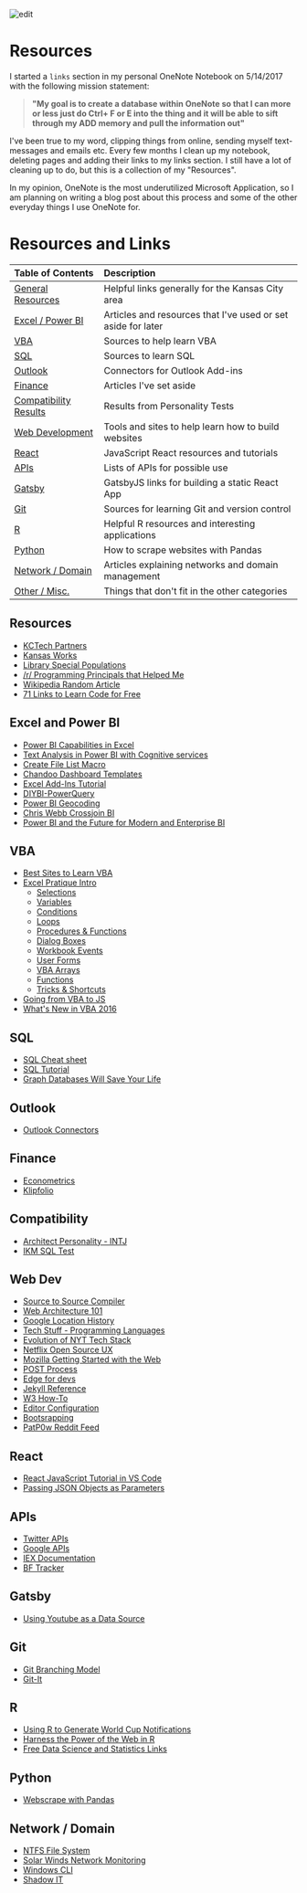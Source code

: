 ![edit](https://img.shields.io/github/issues/prp1277/resources.svg?label=edit%20this%20page&logo=github&style=plastic)


# Resources

I started a `links` section in my personal OneNote Notebook on 5/14/2017 with the following mission statement:

> **"My goal is to create a database within OneNote so that I can more or less just do Ctrl+ F or E into the thing and it will be able to sift through my ADD memory and pull the information out"**

I've been true to my word, clipping things from online, sending myself text-messages and emails etc. Every few months I clean up my notebook, deleting pages and adding their links to my links section. I still have a lot of cleaning up to do, but this is a collection of my "Resources".

In my opinion, OneNote is the most underutilized Microsoft Application, so I am planning on writing a blog post about this process and some of the other everyday things I use OneNote for.

# Resources and Links

| Table of Contents                                                           | Description                                                  |
| :-------------------------------------------------------------------------- | :----------------------------------------------------------- |
| [General Resources](https://github.com/prp1277/resources#resources)         | Helpful links generally for the Kansas City area             |
| [Excel / Power BI](https://github.com/prp1277/resources#excel-and-power-bi) | Articles and resources that I've used or set aside for later |
| [VBA](https://github.com/prp1277/resources#VBA)                             | Sources to help learn VBA                                    |
| [SQL](https://github.com/prp1277/resources#SQL)                             | Sources to learn SQL                                         |
| [Outlook](https://github.com/prp1277/resources#Outlook)                     | Connectors for Outlook Add-ins                               |
| [Finance](https://github.com/prp1277/resources#Finance)                     | Articles I've set aside                                      |
| [Compatibility Results](https://github.com/prp1277/resources#Compatibility) | Results from Personality Tests                               |
| [Web Development](https://github.com/prp1277/resources#Web-Dev)             | Tools and sites to help learn how to build websites          |
| [React](https://github.com/prp1277/resources#React)                         | JavaScript React resources and tutorials                     |
| [APIs](https://github.com/prp1277/resources#APIs)                           | Lists of APIs for possible use                               |
| [Gatsby](https://github.com/prp1277/resources#Gatsby)                       | GatsbyJS links for building a static React App               |
| [Git](https://github.com/prp1277/resources#Git)                             | Sources for learning Git and version control                 |
| [R](https://github.com/prp1277/resources#R)                                 | Helpful R resources and interesting applications             |
| [Python](https://github.com/prp1277/resources#Python)                       | How to scrape websites with Pandas                           |
| [Network / Domain](https://github.com/prp1277/resources#network--domain)    | Articles explaining networks and domain management           |
| [Other / Misc.](https://github.com/prp1277/resources#other-misc)            | Things that don't fit in the other categories                |

## Resources

- [KCTech Partners](http://www.kctechcouncil.com/partners) <br/>
- [Kansas Works](https://www.kansasworks.com/ada/r/jobs/10621165) <br/>
- [Library Special Populations](https://www.kclibrary.org/business-career/find-job/find-employment-special-populations) <br/>
- [/r/ Programming Principals that Helped Me](https://www.reddit.com/r/learnprogramming/comments/8kvo5s/programming_principles_that_helped_me/?st=JHFQLU5J&sh=aa898404) <br/>
- [Wikipedia Random Article](https://en.wikipedia.org/wiki/Special:Random) <br/>
- [71 Links to Learn Code for Free](https://learntocodewith.me/posts/code-for-free/) <br/>

## Excel and Power BI

- [Power BI Capabilities in Excel](https://dev.office.com/blogs/azure-machine-learning-javascript-custom-functions-and-power-bi-custom-visuals-further-expand-developers-capabilities-with-excel) <br/>
- [Text Analysis in Power BI with Cognitive services](https://www.youtube.com/watch?v=WWod8ETS7J8) <br/>
- [Create File List Macro](https://www.myonlinetraininghub.com/Create-Hyperlinked-List-of-Files-in-Subfolders) <br/>
- [Chandoo Dashboard Templates](http://chandoo.org/dbt/index.html) <br/>
- [Excel Add-Ins Tutorial](https://docs.microsoft.com/en-us/office/dev/add-ins/tutorials/excel-tutorial) <br/>
- [DIYBI-PowerQuery](C:\Users\prp12.000\OneDrive\Documents\Reinhart\Resources\DIYBI-PowerQuery) <br/>
- [Power BI Geocoding](https://msdn.microsoft.com/en-us/library/ff701714.aspx) <br/>
- [Chris Webb Crossjoin BI](https://blog.crossjoin.co.uk/) <br/>
- [Power BI and the Future for Modern and Enterprise BI](https://www.microsoft.com/en-us/businessapplicationssummit/video/BAS2018-204) <br/>

## VBA

- [Best Sites to Learn VBA](https://blog.cometdocs.com/the-best-places-to-learn-vba-online) <br/>
- [Excel Pratique Intro](https://www.excel-pratique.com/en/vba/introduction.php) <br/>
  - [Selections](https://www.excel-pratique.com/en/vba/selections.php) <br/>
  - [Variables](https://www.excel-pratique.com/en/vba/variables.php) <br/>
  - [Conditions](https://www.excel-pratique.com/en/vba/conditions.php) <br/>
  - [Loops](https://www.excel-pratique.com/en/vba/loops.php) <br/>
  - [Procedures & Functions](https://www.excel-pratique.com/en/vba/procedures_functions.php) <br/>
  - [Dialog Boxes](https://www.excel-pratique.com/en/vba/dialog_boxes.php) <br/>
  - [Workbook Events](https://www.excel-pratique.com/en/vba/workbook_events.php) <br/>
  - [User Forms](https://www.excel-pratique.com/en/vba/userform.php) <br/>
  - [VBA Arrays](https://www.excel-pratique.com/en/vba/vba_arrays.php) <br/>
  - [Functions](https://www.excel-pratique.com/en/vba/vba_functions.php) <br/>
  - [Tricks & Shortcuts](https://www.excel-pratique.com/en/vba/vba_tricks.php) <br/>
- [Going from VBA to JS](https://blogs.msmvps.com/wordmeister/category/vba-js/) <br/>
- [What's New in VBA 2016](https://msdn.microsoft.com/en-us/vba/office-shared-vba/articles/what-s-new-for-vba-in-office-2016) <br/>

## SQL

- [SQL Cheat sheet](https://www.kdnuggets.com/2018/07/sql-cheat-sheet.html) <br/>
- [SQL Tutorial](http://sol.gfxile.net/g3/) <br/>
- [Graph Databases Will Save Your Life](https://www.youtube.com/watch?v=GekQqFZm7mA&t=204s) <br/>

## Outlook

- [Outlook Connectors](https://outlook.office.com/connectors/Home/Login?Client=Win32_Outlook&MailboxAddress=PowellPR%40hawks.rockhurst.edu&Culture=en-US&MailboxType=User&Category=Mail&src=inbox) <br/>

## Finance

- [Econometrics](https://www.bing.com/search?q=exconometrics&form=EDGTCT&qs=PF&cvid=294feca3c6e840998d1faa3fda70ae45&cc=US&setlang=en-US&PC=LSJS) <br/>
- [Klipfolio](https://www.klipfolio.com/) <br/>

## Compatibility

- [Architect Personality - INTJ](https://www.16personalities.com/intj-personality) <br/>
- [IKM SQL Test](https://online.ikmnet.com/test_result/showresult.cfm) <br/>

## Web Dev

- [Source to Source Compiler](https://en.wikipedia.org/wiki/Source-to-source_compiler) <br/>
- [Web Architecture 101](https://engineering.videoblocks.com/web-architecture-101-a3224e126947) <br/>
- [Google Location History](https://stackoverflow.com/questions/32332904/current-url-to-download-kml-data-from-google-location-history) <br/>
- [Tech Stuff - Programming Languages](https://open.spotify.com/episode/32eqHCWIpqsYf3xN3kKKJg?si=dRignF0tRsG32ye52BLfzQ) <br/>
- [Evolution of NYT Tech Stack](https://stackshare.io/posts/evolution-of-new-york-times-tech-stack) <br/>
- [Netflix Open Source UX](https://drive.google.com/drive/folders/1y4X8H56TS6M7AXAU7yIm0EyxhqNUy1sz) <br/>
- [Mozilla Getting Started with the Web](https://developer.mozilla.org/en-US/docs/Learn/Getting_started_with_the_web) <br/>
- [POST Process](https://www.lifewire.com/what-is-post-2625953) <br/>
- [Edge for devs](https://blogs.windows.com/msedgedev/2018/05/11/introducing-edge-devtools-protocol/) <br/>
- [Jekyll Reference](https://jekyllrb.com/docs/home/) <br/>
- [W3 How-To](https://www.w3schools.com/howto/howto_css_bottom_nav.asp) <br/>
- [Editor Configuration](http://editorconfig.org/) <br/>
- [Bootsrapping](https://bootsnipp.com/) <br/>
- [PatP0w Reddit Feed](https://www.reddit.com/.json?feed=4e6cf8d760d7d15b9f9b50288143800681feed51&user=PATP0W) <br/>

## React

- [React JavaScript Tutorial in VS Code](https://code.visualstudio.com/docs/nodejs/reactjs-tutorial) <br/>
- [Passing JSON Objects as Parameters ](https://stackoverflow.com/questions/5865442/how-to-pass-json-object-as-a-parameter-to-another-method) <br/>

## APIs

- [Twitter APIs](https://developer.twitter.com/en/use-cases/analyze) <br/>
- [Google APIs](https://docs.google.com/spreadsheets/d/e/2PACX-1vSagKTIeMWiRffzpL8vL9eu_BAr_2DSyBSQJKbWwPSOl0Z7JOhBQaIPenm4lYXXtEzZOdTGXCbd1U6D/pubhtml) <br/>
- [IEX Documentation](https://iextrading.com/developer/) <br/>
- [BF Tracker](https://battlefieldtracker.com/bf1/profile/xbox/imamiget1277/live) <br/>

## Gatsby

- [Using Youtube as a Data Source](https://dzone.com/articles/using-youtube-as-a-data-source-in-gatsbyjs) <br/>

## Git

- [Git Branching Model](https://nvie.com/posts/a-successful-git-branching-model/) <br/>
- [Git-It](http://jlord.us/git-it/index.html) <br/>

## R

- [Using R to Generate World Cup Notifications](https://www.openanalytics.eu/blog/2018/07/05/world-cup-notifications-with-r/) <br/>
- [Harness the Power of the Web in R](https://www.lucymcgowan.com/talk/asa_joint_statistical_meeting_2018/) <br/>
- [Free Data Science and Statistics Links](http://www.deeplytrivial.com/2017/10/statistics-sunday-free-data-science-and.html) <br/>

## Python

- [Webscrape with Pandas](http://blog.kaggle.com/2017/01/31/scraping-for-craft-beers-a-dataset-creation-tutorial/?utm_medium=email&utm_source=intercom&utm_campaign=new+user+onboarding) <br/>

## Network / Domain

- [NTFS File System](https://www.lifewire.com/ntfs-file-system-2625948) <br/>
- [Solar Winds Network Monitoring](https://www.solarwinds.com/free-tools) <br/>
- [Windows CLI](https://www.computerhope.com/issues/chusedos.htm) <br/>
- [Shadow IT](https://wikipedia.org/wiki/Shadow_IT) <br/>
